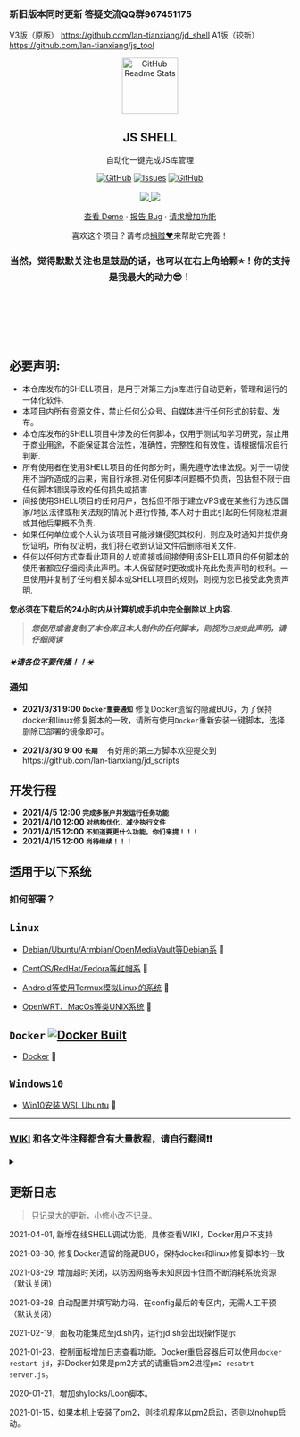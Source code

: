 <!--
[![Readme Card](https://github-readme-stats.vercel.app/api/pin/?username=lan-tianxiang&show_icons=true&theme=radical&repo=jd_shell)](https://github.com/lan-tianxiang/jd_shell)
-->

### 新旧版本同时更新  答疑交流QQ群967451175
V3版（原版） https://github.com/lan-tianxiang/jd_shell
A1版（较新） https://github.com/lan-tianxiang/js_tool


<p align="center">
 <img width="100px" src="https://res.cloudinary.com/anuraghazra/image/upload/v1594908242/logo_ccswme.svg" align="center" alt="GitHub Readme Stats" />
 <h2 align="center">JS SHELL</h2>
 <p align="center">自动化一键完成JS库管理</p>
</p>
  <p align="center">
    <a href="https://github.com/lan-tianxiang/jd_shell/blob/master/LICENSE"><img alt="GitHub" src="https://img.shields.io/github/license/lan-tianxiang/jd_shell.svg?label=License&style=for-the-badge"></a>
    <a href="https://github.com/lan-tianxiang/jd_shell/issues"><img alt="Issues" src="https://img.shields.io/github/issues/lan-tianxiang/jd_shell?color=0088ff&style=for-the-badge" /></a>
    <a href="https://github.com/lan-tianxiang/jd_shell/stargazers"><img alt="GitHub" src="https://img.shields.io/github/stars/lan-tianxiang/jd_shell.svg?label=Stars&style=for-the-badge"></a>
    <br />
    <br />
    <a href="https://github.com/lan-tianxiang/">
      <img src="https://img.shields.io/badge/Supported%20by-Lan%20Tian%20Xiang%20%E2%86%92-gray.svg?colorA=655BE1&colorB=4F44D6&style=for-the-badge"/>
    </a>
    <a href="https://github.com/lxk0301">
      <img src="https://img.shields.io/badge/Supported%20by-LXK%200301%20Scripts%20%E2%86%92-gray.svg?colorA=61c265&colorB=4CAF50&style=for-the-badge"/>
    </a>
  </p>

  <p align="center">
    <a href="#demo">查看 Demo</a>
    ·
    <a href="https://github.com/lan-tianxiang/jd_shell/issues/new/choose">报告 Bug</a>
    ·
    <a href="https://github.com/lan-tianxiang/jd_shell/issues/new/choose">请求增加功能</a>
  </p>
</p>
<p align="center">喜欢这个项目？请考虑<a href="">捐赠❤</a>来帮助它完善！
<br />
<h3 align="center">当然，觉得默默关注也是鼓励的话，也可以在右上角给颗⭐！你的支持是我最大的动力😎！</h3>
<p>
    <br />
    <br />
    <br />
    <br />
    <br />
</p>

## 必要声明:
* 本仓库发布的SHELL项目，是用于对第三方js库进行自动更新，管理和运行的一体化软件.
* 本项目内所有资源文件，禁止任何公众号、自媒体进行任何形式的转载、发布。
* 本仓库发布的SHELL项目中涉及的任何脚本，仅用于测试和学习研究，禁止用于商业用途，不能保证其合法性，准确性，完整性和有效性，请根据情况自行判断.
* 所有使用者在使用SHELL项目的任何部分时，需先遵守法律法规。对于一切使用不当所造成的后果，需自行承担.对任何脚本问题概不负责，包括但不限于由任何脚本错误导致的任何损失或损害.
* 间接使用SHELL项目的任何用户，包括但不限于建立VPS或在某些行为违反国家/地区法律或相关法规的情况下进行传播, 本人对于由此引起的任何隐私泄漏或其他后果概不负责.
* 如果任何单位或个人认为该项目可能涉嫌侵犯其权利，则应及时通知并提供身份证明，所有权证明，我们将在收到认证文件后删除相关文件.
* 任何以任何方式查看此项目的人或直接或间接使用该SHELL项目的任何脚本的使用者都应仔细阅读此声明。本人保留随时更改或补充此免责声明的权利。一旦使用并复制了任何相关脚本或SHELL项目的规则，则视为您已接受此免责声明.

 **您必须在下载后的24小时内从计算机或手机中完全删除以上内容.**  </br>
> ***您使用或者复制了本仓库且本人制作的任何脚本，则视为`已接受`此声明，请仔细阅读*** 

##### ☣请各位不要传播！！☣

### 通知
- __2021/3/31 9:00 `Docker重要通知`__
修复Docker遗留的隐藏BUG，为了保持docker和linux修复脚本的一致，请所有使用`Docker`重新安装一键脚本，选择删除已部署的镜像即可。

- __2021/3/30 9:00 `长期`__
ㅤ有好用的第三方脚本欢迎提交到https://github.com/lan-tianxiang/jd_scripts

## 开发行程

- __2021/4/5 12:00 `完成多账户并发运行任务功能`__
- __2021/4/10 12:00 `对结构优化，减少执行文件`__
- __2021/4/15 12:00 `不知道要更什么功能，你们来提！！！`__
- __2021/4/15 12:00 `尚待继续！！！`__

## 适用于以下系统

### 如何部署？

## `Linux`

- [Debian/Ubuntu/Armbian/OpenMediaVault等Debian系](https://github.com/lan-tianxiang/jd_shell/wiki/Linux)  🔻

- [CentOS/RedHat/Fedora等红帽系](https://github.com/lan-tianxiang/jd_shell/wiki/Linux)  🔻

- [Android等使用Termux模拟Linux的系统](https://github.com/lan-tianxiang/jd_shell/wiki/Android)  🔻

- [OpenWRT、MacOs等类UNIX系统](https://github.com/lan-tianxiang/jd_shell/wiki/Unix)  🔻

## `Docker` <a href="https://github.com/lan-tianxiang/jd_shell/actions"><img alt="Docker Built" src="https://github.com/lan-tianxiang/jd_shell/workflows/Built_JD_Shell_To_Docker/badge.svg" /></a>

- [Docker](https://github.com/lan-tianxiang/jd_shell/wiki/Docker)  🔻

## `Windows10` 

- [Win10安装 WSL Ubuntu](https://github.com/lan-tianxiang/jd_shell/wiki/Win10)  🔻


***

### [WIKI](https://github.com/lan-tianxiang/jd_shell/wiki/Instruction) 和各文件注释都含有大量教程，请自行翻阅❗❗

<details>
<summary> </summary>

##### 小彩蛋

##### 默认隐藏，欢迎加入交流
<!--
好家伙！！
TG群：t.me/jd_shell
QQ群：967451175
-->
</details>


## 更新日志

> 只记录大的更新，小修小改不记录。

2021-04-01, 新增在线SHELL调试功能，具体查看WIKI，Docker用户不支持

2021-03-30, 修复Docker遗留的隐藏BUG，保持docker和linux修复脚本的一致

2021-03-29, 增加超时关闭，以防因网络等未知原因卡住而不断消耗系统资源（默认关闭）

2021-03-28, 自动配置并填写助力码，在config最后的专区内，无需人工干预（默认关闭）

2021-02-19，面板功能集成至jd.sh内，运行jd.sh会出现操作提示

2021-01-23，控制面板增加日志查看功能，Docker重启容器后可以使用`docker restart jd`，非Docker如果是pm2方式的请重启pm2进程`pm2 resatrt server.js`。

2020-01-21，增加shylocks/Loon脚本。

2021-01-15，如果本机上安装了pm2，则挂机程序以pm2启动，否则以nohup启动。


